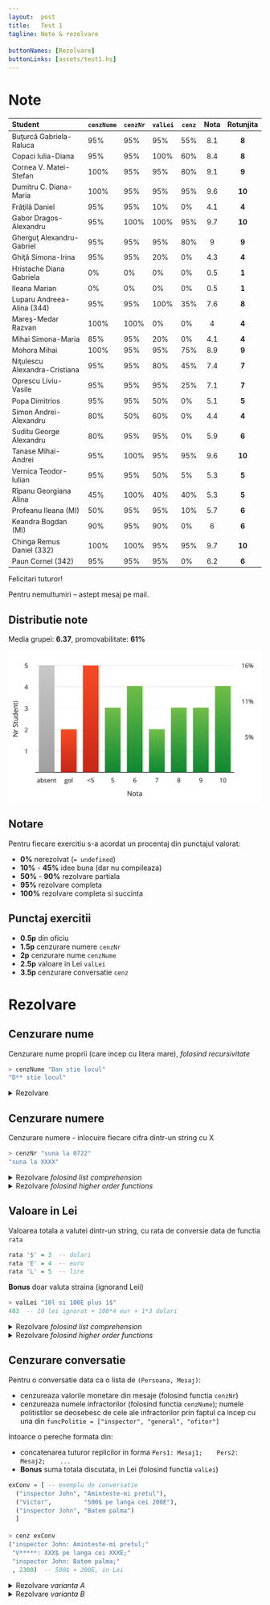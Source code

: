 ```yaml
---
layout:  post
title:   Test 1
tagline: Note & rezolvare

buttonNames: [Rezolvare]
buttonLinks: [assets/test1.hs]
---
```

# Note

| Student                       | `cenzNume` | `cenzNr` | `valLei` | `cenz` | Nota | Rotunjita |
| :---------------------------- | ---------- | -------- | -------- | ------ | :--: | :-------: |
| Buţurcă Gabriela-Raluca       | 95%        | 95%      | 95%      | 55%    | 8.1  |   **8**   |
| Copaci Iulia-Diana            | 95%        | 95%      | 100%     | 60%    | 8.4  |   **8**   |
| Cornea V. Matei-Stefan        | 100%       | 95%      | 95%      | 80%    | 9.1  |   **9**   |
| Dumitru C. Diana-Maria        | 100%       | 95%      | 95%      | 95%    | 9.6  |  **10**   |
| Frăţilă Daniel                | 95%        | 95%      | 10%      | 0%     | 4.1  |   **4**   |
| Gabor Dragos-Alexandru        | 95%        | 100%     | 100%     | 95%    | 9.7  |  **10**   |
| Gherguţ Alexandru-Gabriel     | 95%        | 95%      | 95%      | 80%    |  9   |   **9**   |
| Ghiţă Simona-Irina            | 95%        | 95%      | 20%      | 0%     | 4.3  |   **4**   |
| Hristache Diana Gabriela      | 0%         | 0%       | 0%       | 0%     | 0.5  |   **1**   |
| Ileana Marian                 | 0%         | 0%       | 0%       | 0%     | 0.5  |   **1**   |
| Luparu Andreea-Alina (344)    | 95%        | 95%      | 100%     | 35%    | 7.6  |   **8**   |
| Mareş-Medar Razvan            | 100%       | 100%     | 0%       | 0%     |  4   |   **4**   |
| Mihai Simona-Maria            | 85%        | 95%      | 20%      | 0%     | 4.1  |   **4**   |
| Mohora Mihai                  | 100%       | 95%      | 95%      | 75%    | 8.9  |   **9**   |
| Niţulescu Alexandra-Cristiana | 95%        | 95%      | 80%      | 45%    | 7.4  |   **7**   |
| Oprescu Liviu-Vasile          | 95%        | 95%      | 95%      | 25%    | 7.1  |   **7**   |
| Popa Dimitrios                | 95%        | 95%      | 50%      | 0%     | 5.1  |   **5**   |
| Simon Andrei-Alexandru        | 80%        | 50%      | 60%      | 0%     | 4.4  |   **4**   |
| Suditu George Alexandru       | 80%        | 95%      | 95%      | 0%     | 5.9  |   **6**   |
| Tanase Mihai-Andrei           | 95%        | 100%     | 95%      | 95%    | 9.6  |  **10**   |
| Vernica Teodor-Iulian         | 95%        | 95%      | 50%      | 5%     | 5.3  |   **5**   |
| Rîpanu Georgiana Alina        | 45%        | 100%     | 40%      | 40%    | 5.3  |   **5**   |
| Profeanu Ileana (MI)          | 50%        | 95%      | 95%      | 10%    | 5.7  |   **6**   |
| Keandra Bogdan (MI)           | 90%        | 95%      | 90%      | 0%     |  6   |   **6**   |
| Chinga Remus Daniel (332)     | 100%       | 100%     | 95%      | 95%    | 9.7  |  **10**   |
| Paun Cornel (342)             | 95%        | 95%      | 95%      | 0%     | 6.2  |   **6**   |



Felicitari tuturor!

Pentru nemultumiri – astept mesaj pe mail.



## Distributie note

Media grupei: __6.37__, promovabilitate: __61%__

![distributie](assets/dist-test-1.png)



## Notare

Pentru fiecare exercitiu s-a acordat un procentaj din punctajul valorat:

- __0%__ nerezolvat (`= undefined`)
- __10%__ - __45%__ idee buna (dar nu compileaza)
- __50%__ - __90%__ rezolvare partiala
- __95%__ rezolvare completa
- __100%__ rezolvare completa si succinta




## Punctaj exercitii

- __0.5p__ din oficiu
- __1.5p__ cenzurare numere `cenzNr`
- __2p__ cenzurare nume `cenzNume`
- __2.5p__ valoare in Lei `valLei`
- __3.5p__ cenzurare conversatie `cenz`



# Rezolvare

## Cenzurare nume

Cenzurare nume proprii (care incep cu litera mare), _folosind recursivitate_

```haskell
> cenzNume "Dan stie locul"
"D** stie locul"
```

<details markdown="1">

<summary>Rezolvare</summary>



```haskell
cenzNume "" = ""
cenzNume [c] = [c]
cenzNume (f:s:r)
  | (isUpper f || f == '*') && s /= ' '  = f : cenzNume ('*':r)
  | otherwise                            = f : cenzNume (s:r)
```



</details>



## Cenzurare numere

Cenzurare numere - inlocuire fiecare cifra dintr-un string cu X

```haskell
> cenzNr "suna la 0722"
"suna la XXXX"
```

<details markdown="1">

<summary>Rezolvare <i>folosind list comprehension</i></summary>



```haskell
cenzNr s = [if isDigit c then 'X' else c | c <- s]
```



</details>



<details markdown="1">

<summary>Rezolvare <i>folosind higher order functions</i></summary>



```haskell
cenzNr = map (\c -> if isDigit c then 'X' else c)
```



</details>



## Valoare in Lei

Valoarea totala a valutei dintr-un string, cu rata de conversie data de functia `rata`

```haskell
rata '$' = 3  -- dolari
rata 'E' = 4  -- euro
rata 'L' = 5  -- lire
```

**Bonus** doar valuta straina (ignorand Leii)

```haskell
> valLei "10l si 100E plus 1$"
403  -- 10 lei ignorat + 100*4 eur + 1*3 dolari
```

<details markdown="1">

<summary>Rezolvare <i>folosind list comprehension</i></summary>



```haskell
valLei s = sum [converted w | w <- words s, isMoney w, last w /= 'l']
  where converted money = parseInt (init money) * rata (last money)
        isMoney str = all isDigit (init str)
```



</details>



<details markdown="1">

<summary>Rezolvare <i>folosind higher order functions</i></summary>



```haskell
valLei = words >>> filter isMoney >>> filter (last >>> (/= 'l')) >>> map converted >>> sum
  where isMoney str = all isDigit (init str)
        converted money = parseInt (init money) * rata (last money)
        
valLei = sum . map converted . filter ((/= 'l') . last) . filter isMoney . words  -- echivalent
  where ...  -- la fel ca mai sus
  
valLei s = sum (map converted (filter (\w -> isMoney w && last w /= 'l') (words s)))  -- echivalent
  where ...  -- la fel ca mai sus
```



</details>



## Cenzurare conversatie

Pentru o conversatie data ca o lista de `(Persoana, Mesaj)`:

- cenzureaza valorile monetare din mesaje (folosind functia `cenzNr`)
- cenzureaza numele infractorilor (folosind functia `cenzNume`); numele politistilor se deosebesc de cele ale infractorilor prin faptul ca incep cu una din `funcPolitie = ["inspector", "general", "ofiter"]`

Intoarce o pereche formata din:

- concatenarea tuturor replicilor in forma `Pers1: Mesaj1;    Pers2: Mesaj2;    ...`
- **Bonus** suma totala discutata, in Lei  (folosind functia `valLei`)

```haskell
exConv = [ -- exemplu de conversatie
  ("inspector John", "Aminteste-mi pretul"),
  ("Victor",         "500$ pe langa cei 200E"),
  ("inspector John", "Batem palma")
  ]
  
> cenz exConv
("inspector John: Aminteste-mi pretul;"
 "V*****: XXX$ pe langa cei XXXE;"
 "inspector John: Batem palma;"
 , 2300)  -- 500$ + 200E, in Lei
```



<details markdown="1">

<summary>Rezolvare <i>varianta A</i></summary>



```haskell
cenz conv = (concat replies, sum bani)
  where replies = [cenzInfrac pers ++ ": " ++ cenzNr msg ++ ";" | (pers, msg) <- conv]
        cenzInfrac p = if any (`isPrefixOf` p) funcPolitie then p else cenzNume p
        bani = [valLei m | (_, m) <- conv]
```



</details>



<details markdown="1">

<summary>Rezolvare <i>varianta B</i></summary>



In enunt se schimba _cenzureaza numele **infractorilor**_ in _cenzureaza numele **politistilor**_



```haskell
cenzB conv = (concat replies, sum bani)
  where replies = [cenzPol pers ++ ": " ++ cenzNr msg ++ ";" | (pers, msg) <- conv]
        cenzPol p = if any (`isPrefixOf` p) funcPolitie then cenzNume p else p
        bani = [valLei m | (_, m) <- conv]
```



</details>

